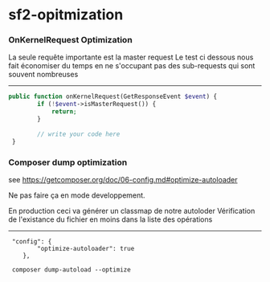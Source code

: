 # sf2-opitmization

### OnKernelRequest Optimization

La seule requête importante est la master request
Le test ci dessous nous fait économiser du temps en ne s'occupant pas des sub-requests qui sont souvent nombreuses

---

```php
public function onKernelRequest(GetResponseEvent $event) {
        if (!$event->isMasterRequest()) {
            return;
        }
        
        // write your code here
 }
 ```

### Composer dump optimization

see <https://getcomposer.org/doc/06-config.md#optimize-autoloader>

Ne pas faire ça en mode developpement.

En production ceci va générer un classmap de notre autoloder 
Vérification de l'existance du fichier en moins dans la liste des opérations

---

```
 "config": {
        "optimize-autoloader": true
    },
    
 composer dump-autoload --optimize
 
```
